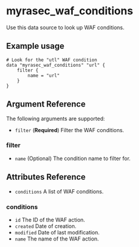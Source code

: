 # myrasec_waf_conditions

Use this data source to look up WAF conditions.

## Example usage

```hcl
# Look for the "utl" WAF condition
data "myrasec_waf_conditions" "url" {
    filter {
        name = "url"
    }
}
```

## Argument Reference

The following arguments are supported:

* `filter` (**Required**) Filter the WAF conditions.

### filter
* `name` (Optional) The condition name to filter for.

## Attributes Reference
* `conditions` A list of WAF conditions.

### conditions
* `id` The ID of the WAF action.
* `created` Date of creation.
* `modified` Date of last modification.
* `name` The name of the WAF action.